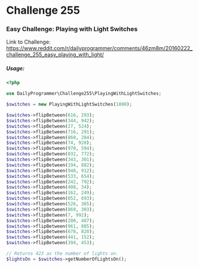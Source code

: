 # Challenge 255

### Easy Challenge: Playing with Light Switches

Link to Challenge:
https://www.reddit.com/r/dailyprogrammer/comments/46zm8m/20160222_challenge_255_easy_playing_with_light/

##### Usage:
```php
<?php

use DailyProgrammer\Challenge255\PlayingWithLightSwitches;

$switches = new PlayingWithLightSwitches(1000);

$switches->flipBetween(616, 293);
$switches->flipBetween(344, 942);
$switches->flipBetween(27, 524);
$switches->flipBetween(716, 291);
$switches->flipBetween(860, 284);
$switches->flipBetween(74, 928);
$switches->flipBetween(970, 594);
$switches->flipBetween(832, 772);
$switches->flipBetween(343, 301);
$switches->flipBetween(194, 882);
$switches->flipBetween(948, 912);
$switches->flipBetween(533, 654);
$switches->flipBetween(242, 792);
$switches->flipBetween(408, 34);
$switches->flipBetween(162, 249);
$switches->flipBetween(852, 693);
$switches->flipBetween(526, 365);
$switches->flipBetween(869, 303);
$switches->flipBetween(7, 992);
$switches->flipBetween(200, 487);
$switches->flipBetween(961, 885);
$switches->flipBetween(678, 828);
$switches->flipBetween(441, 152);
$switches->flipBetween(394, 453);

// Returns 423 as the number of lights on.
$lightsOn = $switches->getNumberOfLightsOn();
```